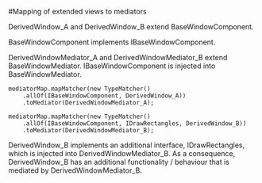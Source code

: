 #Mapping of extended views to mediators

DerivedWindow_A and DerivedWindow_B extend BaseWindowComponent.

BaseWindowComponent implements IBaseWindowComponent.

DerivedWindowMediator_A and DerivedWindowMediator_B extend BaseWindowMediator.
IBaseWindowComponent is injected into BaseWindowMediator.

    mediatorMap.mapMatcher(new TypeMatcher()
		.allOf(IBaseWindowComponent, DerivedWindow_A))
    	.toMediator(DerivedWindowMediator_A);
    		
    mediatorMap.mapMatcher(new TypeMatcher()
		.allOf(IBaseWindowComponent, IDrawRectangles, DerivedWindow_B))
    	.toMediator(DerivedWindowMediator_B);

DerivedWindow_B implements an additional interface, IDrawRectangles, which is injected into 
DerivedWindowMediator_B. As a consequence,  DerivedWindow_B has an additional functionality / behaviour that is mediated by DerivedWindowMediator_B.